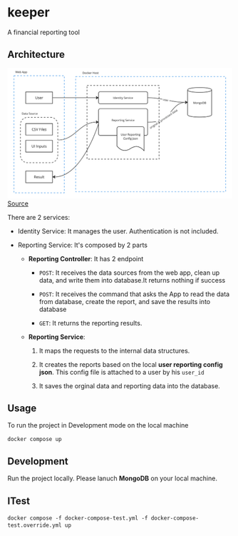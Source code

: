 # keeper

A financial reporting tool

## Architecture

![archi-1](./img/archi-1.png)
[Source](https://miro.com/app/board/uXjVMWXddkA=/)

There are 2 services:

- Identity Service: It manages the user. Authentication is not included.

- Reporting Service: It's composed by 2 parts

  - **Reporting Controller**: It has 2 endpoint

    - `POST`: It receives the data sources from the web app, clean up data, and write them into database.It returns nothing if success
    
    - `POST`: It receives the command that asks the App to read the data from database, create the report, and save the results into database

    - `GET`: It returns the reporting results.

  - **Reporting Service**:

    1. It maps the requests to the internal data structures.

    2. It creates the reports based on the local **user reporting config json**. This config file is attached to a user by his `user_id`

    3. It saves the orginal data and reporting data into the database.
    
## Usage

To run the project in Development mode on the local machine

```code
docker compose up
```

## Development

Run the project locally. Please lanuch **MongoDB** on your local machine.

## ITest

```code
docker compose -f docker-compose-test.yml -f docker-compose-test.override.yml up
```
  
